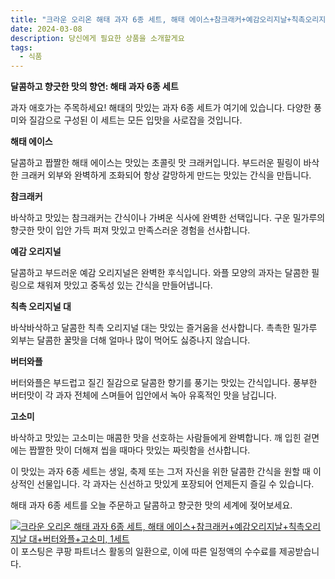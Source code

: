 ```yaml
---
title: "크라운 오리온 해태 과자 6종 세트, 해태 에이스+참크래커+예감오리지날+칙촉오리지날 대+버터와플+고소미, 1세트 구매 하기"
date: 2024-03-08
description: 당신에게 필요한 상품을 소개할게요
tags:
  - 식품
---
```

**달콤하고 향긋한 맛의 향연: 해태 과자 6종 세트**

과자 애호가는 주목하세요! 해태의 맛있는 과자 6종 세트가 여기에 있습니다. 다양한 풍미와 질감으로 구성된 이 세트는 모든 입맛을 사로잡을 것입니다.

**해태 에이스**

달콤하고 짭짤한 해태 에이스는 맛있는 초콜릿 맛 크래커입니다. 부드러운 필링이 바삭한 크래커 외부와 완벽하게 조화되어 항상 갈망하게 만드는 맛있는 간식을 만듭니다.

**참크래커**

바삭하고 맛있는 참크래커는 간식이나 가벼운 식사에 완벽한 선택입니다. 구운 밀가루의 향긋한 맛이 입안 가득 퍼져 맛있고 만족스러운 경험을 선사합니다.

**예감 오리지널**

달콤하고 부드러운 예감 오리지널은 완벽한 후식입니다. 와플 모양의 과자는 달콤한 필링으로 채워져 맛있고 중독성 있는 간식을 만들어냅니다.

**칙촉 오리지널 대**

바삭바삭하고 달콤한 칙촉 오리지널 대는 맛있는 즐거움을 선사합니다. 촉촉한 밀가루 외부는 달콤한 꿀맛을 더해 얼마나 많이 먹어도 싫증나지 않습니다.

**버터와플**

버터와플은 부드럽고 질긴 질감으로 달콤한 향기를 풍기는 맛있는 간식입니다. 풍부한 버터맛이 각 과자 전체에 스며들어 입안에서 녹아 유혹적인 맛을 남깁니다.

**고소미**

바삭하고 맛있는 고소미는 매콤한 맛을 선호하는 사람들에게 완벽합니다. 깨 입힌 겉면에는 짭짤한 맛이 더해져 씹을 때마다 맛있는 짜릿함을 선사합니다.

이 맛있는 과자 6종 세트는 생일, 축제 또는 그저 자신을 위한 달콤한 간식을 원할 때 이상적인 선물입니다. 각 과자는 신선하고 맛있게 포장되어 언제든지 즐길 수 있습니다.

해태 과자 6종 세트를 오늘 주문하고 달콤하고 향긋한 맛의 세계에 젖어보세요.


[![크라운 오리온 해태 과자 6종 세트, 해태 에이스+참크래커+예감오리지날+칙촉오리지날 대+버터와플+고소미, 1세트](https://i.imgur.com/81F7uro.png#center)](https://link.coupang.com/re/AFFSDP?lptag=AF5033054&pageKey=5106888364&itemId=6965841204&vendorItemId=83318365888&traceid=V0-153-d11bb156569035bd&clickBeacon=UpqNeYnmIzMBiicwUirikyEIj5ZxCo7jlTDSa-j5K1KULgodgGoP6v27vCIh5ULyzPeKy7bH_oxO5RCCxMsOHc6HNQHyUZdWEQksaV-jFD-rEkwgoYIRA1H5KdiUE12dCUfO5aUTZDVUWjXmqUqZFDo9HT-s8Us0iArd7G8MbAQ9ueinUri5JIUAdh6C--m8QH_9mARRz4x71YNyUgp4MRO-W3OEoR2un6AziEKrPcInV9r0mqJMhQfDSUxs_z4j8yZpQV0T0HK-mClol4Tl5H19kPVciF5BmWOFXlI11iIEBL0x8dzWzUbGY67b0GMwAg49HgobBzrlBh4Phc9wWKWiXFhjKyulIISNaFxmdIB6bym9jHLCjwIMpWC9osxdOVn0jj9tsFiJtFAyKjfAfiubpyG3A1rfOuzfPZpoChwPD0fVfahy-SkO2iVi9qy8NpkWgAzwz-K-e1BZHxzS_DmvBS3Uy7bPNbgtGPEjYUyQDtRvBMITiwaEZmbo-_JwCz1JsF0M1ofjNdeDhU-9B7NhXIJbJB0xEO-04TfDzmonhcSJNwzlK2BZ_yy8gGmiS4pIM0IlRK6NDldr4Hs8RB-uKyYsj9FI-epqFcDHZWjBWOc6-LnhHS2juV0y8jmlVF6XrAmssVoMIGR6AuR6OUVyjWMAonuua3JH8u5xESj4oKLj0mHiCkr-a9hurEnjPK6_kOI5BM7HgxmMPH9g7nDFanTS-tlbWXClLgeWUiYFBCtoOUcfZsKcNo_hLHE1C7aRdKk16MlVDzumB0pFHu_2pJXF54MALrQB0cMCjY5N1w0US7tngXgM2ojvBZakDqrep7anUlQYaN_tqTJbIa9lUJ9nZ1u9VNd1NSRkh4wVeTYCPBCY9PHwdJebVKlp2kSNMsM2vS2X8GJC5_sCUB6Uwnij84ASzplSOpUM4ys%3D&requestid=20240308210908312076593697&token=31850C%7CMIXED)
이 포스팅은 쿠팡 파트너스 활동의 일환으로, 이에 따른 일정액의 수수료를 제공받습니다.


